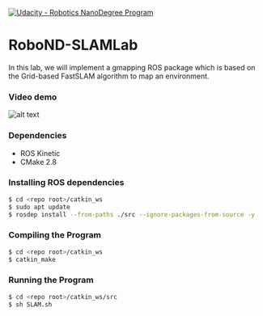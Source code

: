 [![Udacity - Robotics NanoDegree Program](https://s3-us-west-1.amazonaws.com/udacity-robotics/Extra+Images/RoboND_flag.png)](https://www.udacity.com/robotics)

# RoboND-SLAMLab
In this lab, we will implement a gmapping ROS package which is based on the Grid-based FastSLAM algorithm to map an environment.

### Video demo

![alt text](images/demo.gif)

### Dependencies

- ROS Kinetic
- CMake 2.8

### Installing ROS dependencies

```bash
$ cd <repo root>/catkin_ws
$ sudo apt update
$ rosdep install --from-paths ./src --ignore-packages-from-source -y
```

### Compiling the Program

```bash
$ cd <repo root>/catkin_ws
$ catkin_make
```

### Running the Program

```bash
$ cd <repo root>/catkin_ws/src
$ sh SLAM.sh
```